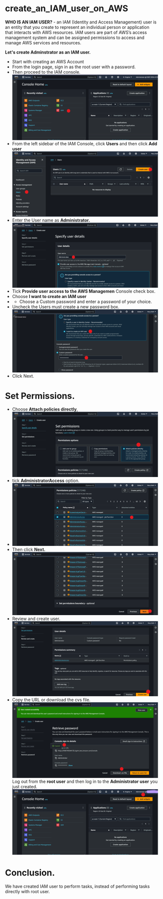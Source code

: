 # create_an_IAM_user_on_AWS

**WHO IS AN IAM USER?** - an IAM (Identity and Access Management) user is an entity that you create to represent an individual person or application that interacts with AWS resources. IAM users are part of AWS’s access management system and can be assigned permissions to access and manage AWS services and resources.

**Let's create Adminstrator as an IAM user.**

- Start with creating an AWS Account
- From the login page, sign in as the root user with a password.
- Then proceed to the IAM console.
  ![](design.png)
- From the left sidebar of the IAM Console, click **Users** and then click **Add user**
  ![](Users.png)
- Enter the User name as **Administrator.**
  ![](Admin.png)
- Tick **Provide user access to the AWS Managemen** Console check box.
- Choose **I want to create an IAM user**
- - Choose a Custom password and enter a password of your choice. 
- Uncheck the Users must create a new password box. 
  ![](C-IAM.png)
- Click Next.

# Set Permissions.
- Choose **Attach policies directly**,
  ![](Attach.png)
- tick **AdministratorAccess** option.
- ![](Admin-access.png)
- Then click **Next.**
  ![](Admin-next.png)
- Review and create user.
  ![](User-create.png)
- Copy the URL or download the cvs file.
  ![](download.png)
Log out from the **root user** and then log in to the **Administrator user** you just created.
![](New.png)

# Conclusion.

We have created IAM user to perform tasks, instead of performing tasks directly with root user.
